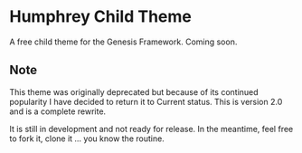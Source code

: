 # Humphrey Child Theme

A free child theme for the Genesis Framework. Coming soon.

## Note

This theme was originally deprecated but because of its continued popularity I have decided to return it to Current status. This is version 2.0 and is a complete rewrite.

It is still in development and not ready for release. In the meantime, feel free to fork it, clone it ... you know the routine.
